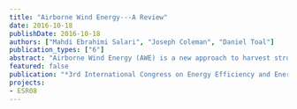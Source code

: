 ```yaml
---
title: "Airborne Wind Energy---A Review"
date: 2016-10-18
publishDate: 2016-10-18
authors: ["Mahdi Ebrahimi Salari", "Joseph Coleman", "Daniel Toal"]
publication_types: ["6"]
abstract: "Airborne Wind Energy (AWE) is a new approach to harvest stronger wind streams at higher altitudes for renewable energy. This paper reviews recent developments in this field. Conventional wind energy and current constrains for its development are discussed and airborne wind energy as an appropriate solution in the literature is reviewed. Different AWE technologies are reviewed and appraised and other related issues such as transmission and curtailment are discussed."
featured: false
publication: "*3rd International Congress on Energy Efficiency and Energy Related Materials (ENEFM2015)*"
projects:
- ESR08
---
```


